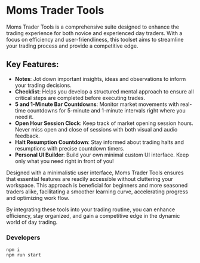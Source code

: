 # Moms Trader Tools

Moms Trader Tools is a comprehensive suite designed to enhance the trading experience for both novice and experienced day traders. With a focus on efficiency and user-friendliness, this toolset aims to streamline your trading process and provide a competitive edge.

## Key Features:

- **Notes**: Jot down important insights, ideas and observations to inform your trading decisions.
- **Checklist**: Helps you develop a structured mental approach to ensure all critical steps are completed before executing trades. 
- **5 and 1-Minute Bar Countdowns**: Monitor market movements with real-time countdowns for 5-minute and 1-minute intervals right where you need it.
- **Open Hour Session Clock**: Keep track of market opening session hours. Never miss open and close of sessions with both visual and audio feedback.   
- **Halt Resumption Countdown**: Stay informed about trading halts and resumptions with precise countdown timers.
- **Personal UI Builder**: Build your own minimal custom UI interface. Keep only what you need right in front of you!

Designed with a minimalistic user interface, Moms Trader Tools ensures that essential features are readily accessible without cluttering your workspace. This approach is beneficial for beginners and more seasoned traders alike, facilitating a smoother learning curve, accelerating progress and optimizing work flow. 

By integrating these tools into your trading routine, you can enhance efficiency, stay organized, and gain a competitive edge in the dynamic world of day trading.

### Developers
```
npm i 
npm run start
```